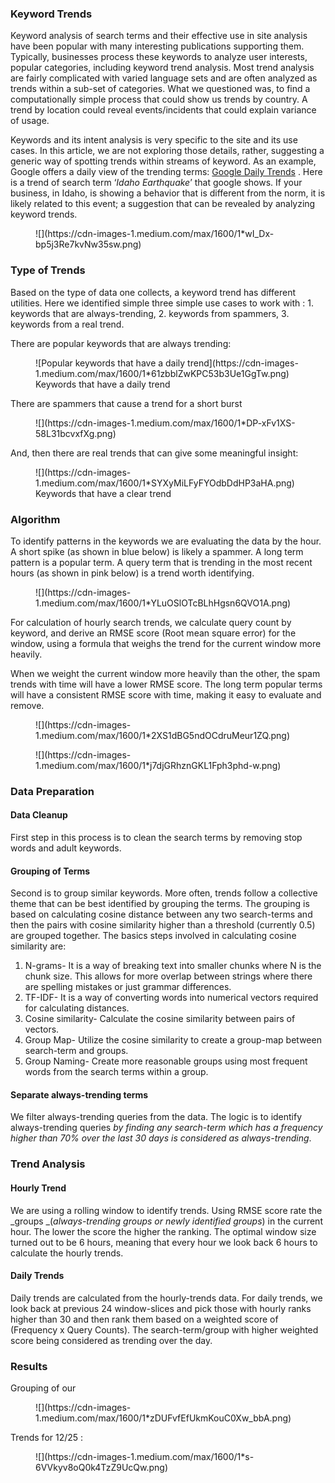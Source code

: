 ### Keyword Trends

Keyword analysis of search terms and their effective use in site analysis have been popular with many interesting publications supporting them. Typically, businesses process these keywords to analyze user interests, popular categories, including keyword trend analysis. Most trend analysis are fairly complicated with varied language sets and are often analyzed as trends within a sub-set of categories. What we questioned was, to find a computationally simple process that could show us trends by country. A trend by location could reveal events/incidents that could explain variance of usage.

Keywords and its intent analysis is very specific to the site and its use cases. In this article, we are not exploring those details, rather, suggesting a generic way of spotting trends within streams of keyword. As an example, Google offers a daily view of the trending terms: [Google Daily Trends](https://trends.google.com/trends/trendingsearches/daily?geo=US) . Here is a trend of search term ‘_Idaho Earthquake_’ that google shows. If your business, in Idaho, is showing a behavior that is different from the norm, it is likely related to this event; a suggestion that can be revealed by analyzing keyword trends.

<figure class="graf graf--figure" name="1229">![](https://cdn-images-1.medium.com/max/1600/1*wI_Dx-bp5j3Re7kvNw35sw.png)</figure>

### Type of Trends

Based on the type of data one collects, a keyword trend has different utilities. Here we identified simple three simple use cases to work with : 1\. keywords that are always-trending, 2\. keywords from spammers, 3\. keywords from a real trend.

There are popular keywords that are always trending:

<figure class="graf graf--figure" name="7e0c">![Popular keywords that have a daily trend](https://cdn-images-1.medium.com/max/1600/1*61zbblZwKPC53b3Ue1GgTw.png)

<figcaption class="imageCaption">Keywords that have a daily trend</figcaption>

</figure>

There are spammers that cause a trend for a short burst

<figure class="graf graf--figure" name="ba5f">![](https://cdn-images-1.medium.com/max/1600/1*DP-xFv1XS-58L31bcvxfXg.png)</figure>

And, then there are real trends that can give some meaningful insight:

<figure class="graf graf--figure" name="493b">![](https://cdn-images-1.medium.com/max/1600/1*SYXyMiLFyFYOdbDdHP3aHA.png)

<figcaption class="imageCaption">Keywords that have a clear trend</figcaption>

</figure>

### Algorithm

To identify patterns in the keywords we are evaluating the data by the hour. A short spike (as shown in blue below) is likely a spammer. A long term pattern is a popular term. A query term that is trending in the most recent hours (as shown in pink below) is a trend worth identifying.

<figure class="graf graf--figure" name="8435">![](https://cdn-images-1.medium.com/max/1600/1*YLuOSlOTcBLhHgsn6QVO1A.png)</figure>

For calculation of hourly search trends, we calculate query count by keyword, and derive an RMSE score (Root mean square error) for the window, using a formula that weighs the trend for the current window more heavily. 

When we weight the current window more heavily than the other, the spam trends with time will have a lower RMSE score. The long term popular terms will have a consistent RMSE score with time, making it easy to evaluate and remove.

<figure class="graf graf--figure" name="8ec2">![](https://cdn-images-1.medium.com/max/1600/1*2XS1dBG5ndOCdruMeur1ZQ.png)</figure>

<figure class="graf graf--figure" name="af0e">![](https://cdn-images-1.medium.com/max/1600/1*j7djGRhznGKL1Fph3phd-w.png)</figure>

### Data Preparation

#### Data Cleanup

First step in this process is to clean the search terms by removing stop words and adult keywords.

#### Grouping of Terms

Second is to group similar keywords. More often, trends follow a collective theme that can be best identified by grouping the terms. The grouping is based on calculating cosine distance between any two search-terms and then the pairs with cosine similarity higher than a threshold (currently 0.5) are grouped together. The basics steps involved in calculating cosine similarity are:

1.  N-grams- It is a way of breaking text into smaller chunks where N is the chunk size. This allows for more overlap between strings where there are spelling mistakes or just grammar differences.
2.  TF-IDF- It is a way of converting words into numerical vectors required for calculating distances.
3.  Cosine similarity- Calculate the cosine similarity between pairs of vectors.
4.  Group Map- Utilize the cosine similarity to create a group-map between search-term and groups.
5.  Group Naming- Create more reasonable groups using most frequent words from the search terms within a group.

#### Separate always-trending terms

We filter always-trending queries from the data. The logic is to identify always-trending queries _by finding any search-term which has a frequency higher than 70% over the last 30 days is considered as always-trending_.

### Trend Analysis

#### Hourly Trend

We are using a rolling window to identify trends. Using RMSE score rate the _groups _(_always-trending groups or newly identified groups_) in the current hour. The lower the score the higher the ranking. The optimal window size turned out to be 6 hours, meaning that every hour we look back 6 hours to calculate the hourly trends.

#### Daily Trends

Daily trends are calculated from the hourly-trends data. For daily trends, we look back at previous 24 window-slices and pick those with hourly ranks higher than 30 and then rank them based on a weighted score of (Frequency x Query Counts). The search-term/group with higher weighted score being considered as trending over the day.

### Results

Grouping of our 

<figure class="graf graf--figure" name="8128">![](https://cdn-images-1.medium.com/max/1600/1*zDUFvfEfUkmKouC0Xw_bbA.png)</figure>

Trends for 12/25 : 

<figure class="graf graf--figure" name="9213">![](https://cdn-images-1.medium.com/max/1600/1*s-6VVkyv8oQ0k4TzZ9UcQw.png)</figure>
